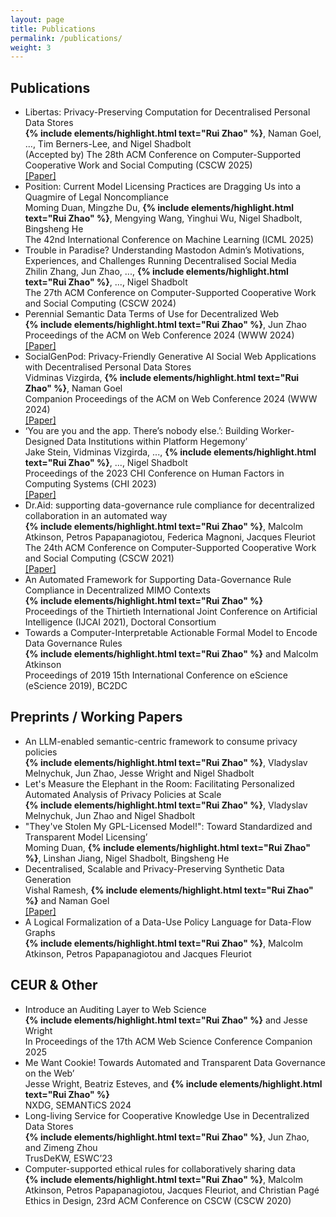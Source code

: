 ```yaml
---
layout: page
title: Publications
permalink: /publications/
weight: 3
---
```


## Publications

- Libertas: Privacy-Preserving Computation for Decentralised Personal Data Stores  
  **{% include elements/highlight.html text="Rui Zhao" %}**, Naman Goel, ..., Tim Berners-Lee, and Nigel Shadbolt \
  (Accepted by) The 28th ACM Conference on Computer-Supported Cooperative Work and Social Computing (CSCW 2025) \
  [[Paper]](https://arxiv.org/abs/2309.16365)
- Position: Current Model Licensing Practices are Dragging Us into a Quagmire of Legal Noncompliance \
  Moming Duan, Mingzhe Du, **{% include elements/highlight.html text="Rui Zhao" %}**, Mengying Wang, Yinghui Wu, Nigel Shadbolt, Bingsheng He \
  The 42nd International Conference on Machine Learning (ICML 2025)
- Trouble in Paradise? Understanding Mastodon Admin’s Motivations, Experiences, and Challenges Running Decentralised Social Media \
  Zhilin Zhang, Jun Zhao, ..., **{% include elements/highlight.html text="Rui Zhao" %}**, ..., Nigel Shadbolt \
  The 27th ACM Conference on Computer-Supported Cooperative Work and Social Computing (CSCW 2024)
- Perennial Semantic Data Terms of Use for Decentralized Web \
  **{% include elements/highlight.html text="Rui Zhao" %}**, Jun Zhao \
  Proceedings of the ACM on Web Conference 2024 (WWW 2024) \
  [[Paper]](https://arxiv.org/abs/2403.07587)
- SocialGenPod: Privacy-Friendly Generative AI Social Web Applications with Decentralised Personal Data Stores \
  Vidminas Vizgirda, **{% include elements/highlight.html text="Rui Zhao" %}**, Naman Goel \
  Companion Proceedings of the ACM on Web Conference 2024 (WWW 2024) \
  [[Paper]](https://arxiv.org/abs/2403.10408)
- ‘You are you and the app. There’s nobody else.’: Building Worker-Designed Data Institutions within Platform Hegemony’ \
  Jake Stein, Vidminas Vizgirda, ..., **{% include elements/highlight.html text="Rui Zhao" %}**, ..., Nigel Shadbolt \
  Proceedings of the 2023 CHI Conference on Human Factors in Computing Systems (CHI 2023) \
  [[Paper]](https://dl.acm.org/doi/10.1145/3544548.3581114)
- Dr.Aid: supporting data-governance rule compliance for decentralized collaboration in an automated way \
  **{% include elements/highlight.html text="Rui Zhao" %}**, Malcolm Atkinson, Petros Papapanagiotou, Federica Magnoni, Jacques Fleuriot \
  The 24th ACM Conference on Computer-Supported Cooperative Work and Social Computing (CSCW 2021) \
  [[Paper]](https://arxiv.org/abs/2110.01056)
- An Automated Framework for Supporting Data-Governance Rule Compliance in Decentralized MIMO Contexts \
  **{% include elements/highlight.html text="Rui Zhao" %}** \
  Proceedings of the Thirtieth International Joint Conference on Artificial Intelligence (IJCAI 2021), Doctoral Consortium
- Towards a Computer-Interpretable Actionable Formal Model to Encode Data Governance Rules \
  **{% include elements/highlight.html text="Rui Zhao" %}** and Malcolm Atkinson \
  Proceedings of 2019 15th International Conference on eScience (eScience 2019), BC2DC

## Preprints / Working Papers

- An LLM-enabled semantic-centric framework to consume privacy policies \
  **{% include elements/highlight.html text="Rui Zhao" %}**, Vladyslav Melnychuk, Jun Zhao, Jesse Wright and Nigel Shadbolt
- Let's Measure the Elephant in the Room: Facilitating Personalized Automated Analysis of Privacy Policies at Scale \
  **{% include elements/highlight.html text="Rui Zhao" %}**, Vladyslav Melnychuk, Jun Zhao and Nigel Shadbolt
- "They've Stolen My GPL-Licensed Model!": Toward Standardized and Transparent Model Licensing’ \
  Moming Duan, **{% include elements/highlight.html text="Rui Zhao" %}**, Linshan Jiang, Nigel Shadbolt, Bingsheng He
- Decentralised, Scalable and Privacy-Preserving Synthetic Data Generation \
  Vishal Ramesh, **{% include elements/highlight.html text="Rui Zhao" %}** and Naman Goel \
  [[Paper]](https://arxiv.org/abs/2310.20062)
- A Logical Formalization of a Data-Use Policy Language for Data-Flow Graphs \
  **{% include elements/highlight.html text="Rui Zhao" %}**, Malcolm Atkinson, Petros Papapanagiotou and Jacques Fleuriot

## CEUR & Other

- Introduce an Auditing Layer to Web Science \
  **{% include elements/highlight.html text="Rui Zhao" %}** and Jesse Wright \
  In Proceedings of the 17th ACM Web Science Conference Companion 2025
- Me Want Cookie! Towards Automated and Transparent Data Governance on the Web’ \
  Jesse Wright, Beatriz Esteves, and **{% include elements/highlight.html text="Rui Zhao" %}** \
  NXDG, SEMANTiCS 2024
- Long-living Service for Cooperative Knowledge Use in Decentralized Data Stores \
  **{% include elements/highlight.html text="Rui Zhao" %}**, Jun Zhao, and Zimeng Zhou \
  TrusDeKW, ESWC’23
- Computer-supported ethical rules for collaboratively sharing data \
  **{% include elements/highlight.html text="Rui Zhao" %}**, Malcolm Atkinson, Petros Papapanagiotou, Jacques Fleuriot, and Christian Pagé \
  Ethics in Design, 23rd ACM Conference on CSCW (CSCW 2020)

